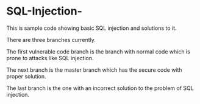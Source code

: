 # SQL-Injection-
This is sample code showing basic SQL injection and solutions to it.

There are three branches currently. 

The first vulnerable code branch is the branch with normal code which is prone to attacks like SQL injection.

The next branch is the master branch which has the secure code with proper solution.

The last branch is the one with an incorrect solution to the problem of SQL injection.
